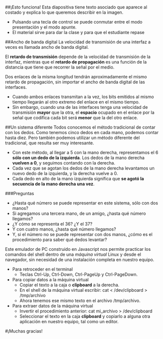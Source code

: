 




##¡Esto funciona!
Esta diapositiva tiene texto asociado que aparece al costado y explica lo que queremos describir en la imagen.

- Pulsando una tecla de control se puede conmutar entre el modo presentación y el modo apunte.
- El material sirve para dar la clase y para que el estudiante repase


##Ancho de banda digital
La velocidad de transmisión de una interfaz a veces es llamada ancho de banda digital.

El **retardo de transmisión** depende de la velocidad de transmisión de la interfaz, mientras que el **retardo de propagación** es una función de la distancia que tiene que recorrer la señal por el medio.

Dos enlaces de la misma longitud tendrán aproximadamente el mismo retardo de propagación, sin importar el ancho de banda digital de las interfaces. 

* Cuando ambos enlaces transmitan a la vez, los bits emitidos al mismo tiempo llegarán al otro extremo del enlace en el mismo tiempo. 
* Sin embargo, cuando una de las interfaces tenga una velocidad de transmisión **mayor** que la otra, el **espacio** ocupado en el enlace por la señal que codifica cada bit será **menor** que la del otro enlace.


##Un sistema diferente
Todos conocemos el método tradicional de contar con los dedos. Como tenemos cinco dedos
en cada mano, podemos contar hasta diez. Pero también podemos utilizar un método diferente 
del tradicional, que resulta ser muy interesante. 

- Con este método, al llegar a 5 con la mano derecha, representamos el 6 **sólo con un dedo 
de la izquierda**. Los dedos de la mano derecha **vuelven a 0**, y seguimos contando
con la derecha. 
- Cada vez que se agotan los dedos de la mano derecha levantamos un nuevo dedo de la izquierda, y la derecha vuelve a 0.
- Cada dedo en alto de la mano izquierda significa que **se agotó la secuencia de la mano derecha una vez**.

###Preguntas
- ¿Hasta qué número se puede representar en este sistema, sólo con dos manos? 
- Si agregamos una tercera mano, de un amigo, ¿hasta qué número llegamos? 
- ¿Y cómo se representa el 36? ¿Y el 37?
- Y con cuatro manos, ¿hasta qué número llegamos? 
- Y, si el número no se puede representar con dos manos, ¿cómo es el procedimiento para saber qué dedos levantar?


Este emulador de PC construido en Javascript nos permite practicar los comandos del shell dentro de una *máquina virtual* Linux y desde el navegador, sin necesidad de 
una instalación completa en nuestro equipo.

* Para retroceder en el terminal
  - Teclas Ctrl-Up, Ctrl-Down, Ctrl-PageUp y Ctrl-PageDown.
* Para copiar datos a la máquina virtual
  - Copiar el texto a la caja o **clipboard** a la derecha.
  - En el shell de la máquina virtual escribir:
        cat < /dev/clipboard > /tmp/archivo
  - Ahora tenemos ese mismo texto en el archivo /tmp/archivo.
* Para extraer datos de la máquina virtual
  - Invertir el procedimiento anterior: 
        cat mi_archivo > /dev/clipboard
  - Seleccionar el texto en la caja **clipboard** y copiarlo a alguna otra aplicación en nuestro equipo, tal como un editor.


#¡Muchas gracias!


